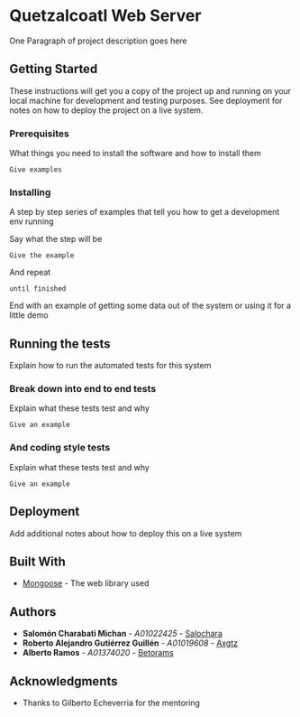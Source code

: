 # Quetzalcoatl Web Server

One Paragraph of project description goes here

## Getting Started

These instructions will get you a copy of the project up and running on your local machine for development and testing purposes. See deployment for notes on how to deploy the project on a live system.

### Prerequisites

What things you need to install the software and how to install them

```
Give examples
```

### Installing

A step by step series of examples that tell you how to get a development env running

Say what the step will be

```
Give the example
```

And repeat

```
until finished
```

End with an example of getting some data out of the system or using it for a little demo

## Running the tests

Explain how to run the automated tests for this system

### Break down into end to end tests

Explain what these tests test and why

```
Give an example
```

### And coding style tests

Explain what these tests test and why

```
Give an example
```

## Deployment

Add additional notes about how to deploy this on a live system

## Built With

* [Mongoose](https://github.com/cesanta/mongoose/) - The web library used


## Authors
           			           	
* **Salomón Charabati Michan** - *A01022425* - [Salochara](http://github.com/salochara)
* **Roberto Alejandro Gutiérrez Guillén** - *A01019608* - [Axgtz](https://github.com/axgtz)
* **Alberto Ramos** - *A01374020* - [Betorams](https://github.com/betorams)

## Acknowledgments

* Thanks to Gilberto Echeverria for the mentoring
